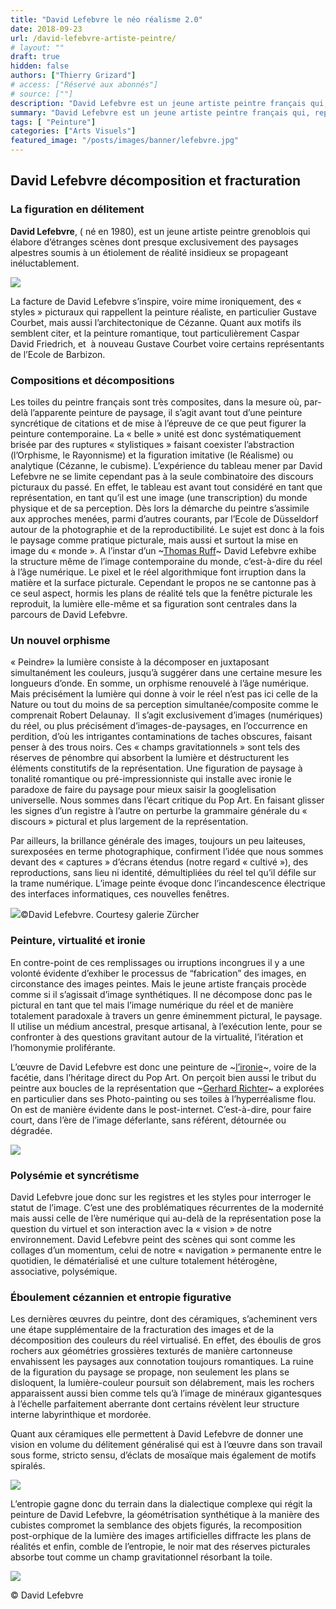 ```yaml
---
title: "David Lefebvre le néo réalisme 2.0"
date: 2018-09-23
url: /david-lefebvre-artiste-peintre/
# layout: ""
draft: true
hidden: false
authors: ["Thierry Grizard"]
# access: ["Réservé aux abonnés"]
# source: [""]
description: "David Lefebvre est un jeune artiste peintre français qui, reprenant Courbet et le moif du paysage romantique, revisite le réalisme pour le destructuer"
summary: "David Lefebvre est un jeune artiste peintre français qui, reprenant Courbet et le moif du paysage romantique, revisite le réalisme pour le destructuer"
tags: [ "Peinture"]
categories: ["Arts Visuels"]
featured_image: "/posts/images/banner/lefebvre.jpg"
---
```

## David Lefebvre décomposition et fracturation

### La figuration en délitement

**David Lefebvre**, ( né en 1980), est un jeune artiste peintre grenoblois qui élabore d’étranges scènes dont presque exclusivement des paysages alpestres soumis à un étiolement de réalité insidieux se propageant inéluctablement.

![](/posts/images/lefebvre/david-lefebvre-solo-show-surcher-paris-france.005-834x1024.jpg)

La facture de David Lefebvre s’inspire, voire mime ironiquement, des « styles » picturaux qui rappellent la peinture réaliste, en particulier Gustave Courbet, mais aussi l’architectonique de Cézanne. Quant aux motifs ils semblent citer, et la peinture romantique, tout particulièrement Caspar David Friedrich, et  à nouveau Gustave Courbet voire certains représentants de l’Ecole de Barbizon.

### Compositions et décompositions

Les toiles du peintre français sont très composites, dans la mesure où, par-delà l’apparente peinture de paysage, il s’agit avant tout d’une peinture syncrétique de citations et de mise à l’épreuve de ce que peut figurer la peinture contemporaine. La « belle » unité est donc systématiquement brisée par des ruptures « stylistiques » faisant coexister l’abstraction (l’Orphisme, le Rayonnisme) et la figuration imitative (le Réalisme) ou analytique (Cézanne, le cubisme). L’expérience du tableau mener par David Lefebvre ne se limite cependant pas à la seule combinatoire des discours picturaux du passé. En effet, le tableau est avant tout considéré en tant que représentation, en tant qu’il est une image (une transcription) du monde physique et de sa perception. Dès lors la démarche du peintre s’assimile aux approches menées, parmi d’autres courants, par l’Ecole de Düsseldorf autour de la photographie et de la reproductibilité. Le sujet est donc à la fois le paysage comme pratique picturale, mais aussi et surtout la mise en image du « monde ». A l’instar d’un ~[Thomas Ruff](/thomas-ruff/)~ David Lefebvre exhibe la structure même de l’image contemporaine du monde, c’est-à-dire du réel à l’âge numérique. Le pixel et le réel algorithmique font irruption dans la matière et la surface picturale. Cependant le propos ne se cantonne pas à ce seul aspect, hormis les plans de réalité tels que la fenêtre picturale les reproduit, la lumière elle-même et sa figuration sont centrales dans la parcours de David Lefebvre.

### Un nouvel orphisme

« Peindre» la lumière consiste à la décomposer en juxtaposant simultanément les couleurs, jusqu’à suggérer dans une certaine mesure les longueurs d’onde. En somme, un orphisme renouvelé à l’âge numérique. Mais précisément la lumière qui donne à voir le réel n’est pas ici celle de la Nature ou tout du moins de sa perception simultanée/composite comme le comprenait Robert Delaunay.  Il s’agit exclusivement d’images (numériques) du réel, ou plus précisément d’images-de-paysages, en l’occurrence en perdition, d’où les intrigantes contaminations de taches obscures, faisant penser à des trous noirs. Ces « champs gravitationnels » sont tels des réserves de pénombre qui absorbent la lumière et déstructurent les éléments constitutifs de la représentation. Une figuration de paysage à tonalité romantique ou pré-impressionniste qui installe avec ironie le paradoxe de faire du paysage pour mieux saisir la googlelisation universelle. Nous sommes dans l’écart critique du Pop Art. En faisant glisser les signes d’un registre à l’autre on perturbe la grammaire générale du « discours » pictural et plus largement de la représentation.

Par ailleurs, la brillance générale des images, toujours un peu laiteuses, surexposées en terme photographique, confirment l’idée que nous sommes devant des « captures » d’écrans étendus (notre regard « cultivé »), des reproductions, sans lieu ni identité, démultipliées du réel tel qu’il défile sur la trame numérique. L’image peinte évoque donc l’incandescence électrique des interfaces informatiques, ces nouvelles fenêtres.

![](/posts/images/lefebvre/david-lefebvre-solo-show-surcher-paris-france.008-1019x1024.jpg)©David Lefebvre. Courtesy galerie Zürcher

### Peinture, virtualité et ironie

En contre-point de ces remplissages ou irruptions incongrues il y a une volonté évidente d’exhiber le processus de “fabrication” des images, en circonstance des images peintes. Mais le jeune artiste français procède comme si il s’agissait d’image synthétiques. Il ne décompose donc pas le pictural en tant que tel mais l’image numérique du réel et de manière totalement paradoxale à travers un genre éminemment pictural, le paysage. Il utilise un médium ancestral, presque artisanal, à l’exécution lente, pour se confronter à des questions gravitant autour de la virtualité, l’itération et l’homonymie proliférante.

L’œuvre de David Lefebvre est donc une peinture de ~[l’ironie](/art-et-ironie/)~, voire de la facétie, dans l’héritage direct du Pop Art. On perçoit bien aussi le tribut du peintre aux boucles de la représentation que ~[Gerhard Richter](/tags/gerhard-richter/)~ a explorées en particulier dans ses Photo-painting ou ses toiles à l’hyperréalisme flou. On est de manière évidente dans le post-internet. C’est-à-dire, pour faire court, dans l’ère de l’image déferlante, sans référent, détournée ou dégradée.

![](/posts/images/lefebvre/david-lefebvre-solo-show-surcher-paris-france.006-1024x1011.jpg)

### Polysémie et syncrétisme

David Lefebvre joue donc sur les registres et les styles pour interroger le statut de l’image. C’est une des problématiques récurrentes de la modernité mais aussi celle de l’ère numérique qui au-delà de la représentation pose la question du virtuel et son interaction avec la « vision » de notre environnement. David Lefebvre peint des scènes qui sont comme les collages d’un momentum, celui de notre « navigation » permanente entre le quotidien, le dématérialisé et une culture totalement hétérogène, associative, polysémique.

### Éboulement cézannien et entropie figurative

Les dernières œuvres du peintre, dont des céramiques, s’acheminent vers une étape supplémentaire de la fracturation des images et de la décomposition des couleurs du réel virtualisé. En effet, des éboulis de gros rochers aux géométries grossières texturés de manière cartonneuse envahissent les paysages aux connotation toujours romantiques. La ruine de la figuration du paysage se propage, non seulement les plans se disloquent, la lumière-couleur poursuit son délabrement, mais les rochers apparaissent aussi bien comme tels qu’à l’image de minéraux gigantesques à l’échelle parfaitement aberrante dont certains révèlent leur structure interne labyrinthique et mordorée.

Quant aux céramiques elle permettent à David Lefebvre de donner une vision en volume du délitement généralisé qui est à l’œuvre dans son travail sous forme, stricto sensu, d’éclats de mosaïque mais également de motifs spiralés.

![](/posts/images/lefebvre/david-lefevbre_painting_stones_landscape.006.jpg)

L’entropie gagne donc du terrain dans la dialectique complexe qui régit la peinture de David Lefebvre, la géométrisation synthétique à la manière des cubistes compromet la semblance des objets figurés, la recomposition post-orphique de la lumière des images artificielles diffracte les plans de réalités et enfin, comble de l’entropie, le noir mat des réserves picturales absorbe tout comme un champ gravitationnel résorbant la toile.

![](/posts/images/lefebvre/david-lefebvre_painting_landscape_realism.jpg)

© David Lefebvre